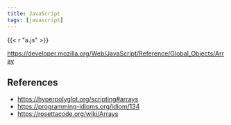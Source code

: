 ```yaml
---
title: JavaScript
tags: [javascript]
---
```


{{< r "a.js" >}}

<https://developer.mozilla.org/Web/JavaScript/Reference/Global_Objects/Array>

## References

- <https://hyperpolyglot.org/scripting#arrays>
- <https://programming-idioms.org/idiom/134>
- <https://rosettacode.org/wiki/Arrays>
